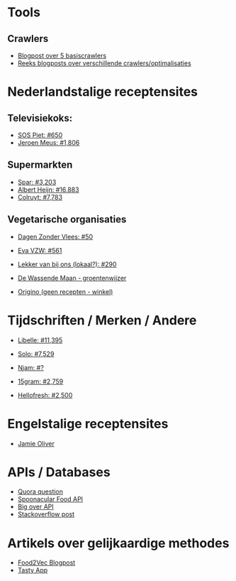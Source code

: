 # Tools

## Crawlers

- <a href="https://elitedatascience.com/python-web-scraping-libraries"> Blogpost over 5 basiscrawlers </a>
- <a href="http://blog.adnansiddiqi.me/tag/scraping/"> Reeks blogposts over verschillende crawlers/optimalisaties </a>

# Nederlandstalige receptensites


## Televisiekoks:

- <a href="http://www.piethuysentruyt.com/alfabetisch-van-a-tot-z-piet-huysentruyt-recepten-nieuws/"> SOS Piet:  #650 </a>	
- <a href="https://dagelijksekost.een.be/az-index"> Jeroen Meus: #1,806 </a>

## Supermarkten

- <a href="https://www.mijnspar.be/recepten"> Spar: #3,203 </a> 
- <a href="https://www.ah.be/allerhande/recepten-zoeken"> Albert Heijn: #16,883 </a> 
- <a href="https://www.colruyt.be/nl/lekker-koken/uitgebreid-zoeken/recepten"> Colruyt: #7,783 </a> 


## Vegetarische organisaties
 
- <a href="https://dagenzondervlees.be/recepten/"> Dagen Zonder Vlees: #50 </a> 
- <a href="https://www.evavzw.be/recepten"> Eva VZW: #561 </a>
- <a href="https://www.lekkervanbijons.be/recepten"> Lekker van bij ons (lokaal?): #290 </a>

- <a href="http://www.dewassendemaan.be/groentewijzer"> De Wassende Maan - groentenwijzer </a>
- <a href="https://www.origino.be/nl/aanbod/groenten-en-fruit/"> Origino (geen recepten - winkel) </a>


# Tijdschriften / Merken / Andere

- <a href="https://www.libelle-lekker.be/zoeken/recepten"> Libelle: #11,395</a> 
- <a href="https://www.solo.be/nl/zoeken/hoofdgerecht/"> Solo: #7,529 </a>
- <a href="https://njam.tv/recepten"> Njam: #? </a>
- <a href="https://15gram.be/recepten"> 15gram: #2,759 </a>

- <a href="https://www.hellofresh.com/recipes/?redirectedFromAccountArea=true"> Hellofresh: #2,500 </a>

# Engelstalige receptensites

- <a href="https://www.jamieoliver.com/recipes/"> Jamie Oliver </a>
	

# APIs / Databases

- <a href="https://www.quora.com/Are-there-any-free-APIs-for-food-recipes"> Quora question </a>	
- <a href="https://spoonacular.com/food-api"> Spoonacular Food API</a>	
- <a href="http://api.bigoven.com/"> Big over API </a>	
- <a href="https://opendata.stackexchange.com/questions/4283/open-downloadable-recipe-database"> Stackoverflow post </a>	



# Artikels over gelijkaardige methodes

- <a href="https://jaan.io/food2vec-augmented-cooking-machine-intelligence/"> Food2Vec Blogpost </a>
- <a href="- https://tech.buzzfeed.com/lettuce-evaluate-some-recipe-word-embeddings-64f76e61ac0c"> Tasty App </a>




